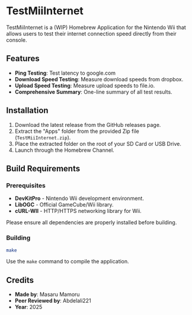 # TestMiiInternet

TestMiiInternet is a (WIP) Homebrew Application for the Nintendo Wii that allows users to test their internet connection speed directly from their console.
## Features

- **Ping Testing**: Test latency to google.com
- **Download Speed Testing**: Measure download speeds from dropbox.
- **Upload Speed Testing**: Measure upload speeds to file.io.
- **Comprehensive Summary**: One-line summary of all test results.

## Installation

1. Download the latest release from the GitHub releases page.
2. Extract the "Apps" folder from the provided Zip file (`TestMiiInternet.zip`).
3. Place the extracted folder on the root of your SD Card or USB Drive.
4. Launch through the Homebrew Channel.

## Build Requirements

### Prerequisites
- **DevKitPro** - Nintendo Wii development environment.
- **LibOGC** - Official GameCube/Wii library.
- **cURL-WII** - HTTP/HTTPS networking library for Wii.


Please ensure all dependencies are properly installed before building.

### Building
```bash
make
```

Use the `make` command to compile the application.

## Credits

- **Made by**: Masaru Mamoru
- **Peer Reviewed by**: Abdelali221
- **Year**: 2025
